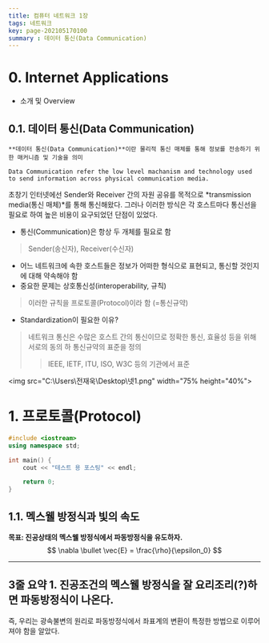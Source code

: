 ```yaml
---
title: 컴퓨터 네트워크 1장
tags: 네트워크
key: page-202105170100
summary : 데이터 통신(Data Communication)
---
```


# 0. Internet Applications
 - 소개 및 Overview

## 0.1. 데이터 통신(Data Communication)
    **데이터 통신(Data Communication)**이란 물리적 통신 매체를 통해 정보를 전송하기 위한 매커니즘 및 기술을 의미
    
    Data Communication refer the low level machanism and technology used to send information across physical communication media. 

초창기 인터넷에선 Sender와 Receiver 간의 자원 공유를 목적으로 *transmission media(통신 매체)*를 통해 통신해왔다. 그러나 이러한 방식은 각 호스트마다 통신선을 필요로 하여 높은 비용이 요구되었던 단점이 있었다.

 - 통신(Communication)은 항상 두 개체를 필요로 함
> Sender(송신자), Receiver(수신자)
 - 어느 네트워크에 속한 호스트들은 정보가 어떠한 형식으로 표현되고, 통신할 것인지에 대해 약속해야 함
 - 중요한 문제는 상호통신성(interoperability, 규칙)
> 이러한 규칙을 프로토콜(Protocol)이라 함 (=통신규약)
 - Standardization이 필요한 이유?
> 네트워크 통신은 수많은 호스트 간의 통신이므로 정확한 통신, 효율성 등을 위해 서로의 동의 하 통신규약의 표준을 정의
>   > IEEE, IETF, ITU, ISO, W3C 등의 기관에서 표준

<img src="C:\Users\전재욱\Desktop\넷1.png" width="75% height="40%">

# 1. 프로토콜(Protocol)
``` c++
#include <iostream>
using namespace std;

int main() {
    cout << "테스트 용 포스팅" << endl;

    return 0;
}
```

## 1.1. 멕스웰 방정식과 빛의 속도
**목표: 진공상태의 멕스웰 방정식에서 파동방정식을 유도하자.**
$$
\nabla \bullet \vec{E} = \frac{\rho}{\epsilon_0}
$$

---
**3줄 요약**
**1. 진공조건의 멕스웰 방정식을 잘 요리조리(?)하면 파동방정식이 나온다.**
---
즉, 우리는 광속불변의 원리로 파동방정식에서 좌표계의 변환이 특정한 방법으로 이루어져야 함을 알았다.
